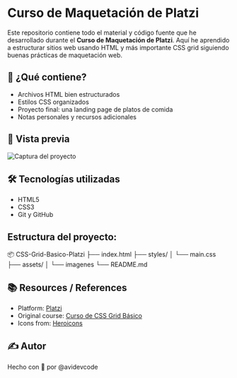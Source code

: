# Curso de Maquetación de Platzi
Este repositorio contiene todo el material y código fuente que he desarrollado durante el **Curso de Maquetación de Platzi**. 
Aquí he aprendido a estructurar sitios web usando HTML y más importante CSS grid siguiendo buenas prácticas de maquetación web.

## 🚀 ¿Qué contiene?
- Archivos HTML bien estructurados
- Estilos CSS organizados
- Proyecto final: una landing page de platos de comida
- Notas personales y recursos adicionales

## 📸 Vista previa
![Captura del proyecto](./assets/img/project-preview-curso-css-grid-báscio.jpg)

## 🛠️ Tecnologías utilizadas
- HTML5
- CSS3
- Git y GitHub

## Estructura del proyecto:
📦 CSS-Grid-Basico-Platzi
├── index.html
├── styles/
│   └── main.css
├── assets/
│   └── imagenes
└── README.md

## 📚 Resources / References
- Platform: [Platzi](https://platzi.com)
- Original course: [Curso de CSS Grid Básico](https://platzi.com/cursos/css-grid/)
- Icons from: [Heroicons](https://heroicons.com)

## ✍️ Autor
Hecho con 💚 por @avidevcode
